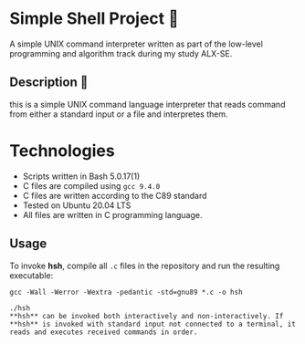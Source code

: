 # Simple Shell Project :shell:
A simple UNIX command interpreter written as part of the low-level programming and algorithm track during my study ALX-SE.

## Description :speech_balloon:
this is a simple UNIX command language interpreter that reads command from either a standard input or a file and interpretes them.
# Technologies
* Scripts written in Bash 5.0.17(1)
* C files are compiled using `gcc 9.4.0`
* C files are written according to the C89 standard
* Tested on Ubuntu 20.04 LTS
* All files are written in C programming language.
## Usage

To invoke **hsh**, compile all `.c` files in the repository and run the resulting executable:

```
gcc -Wall -Werror -Wextra -pedantic -std=gnu89 *.c -o hsh

./hsh
**hsh** can be invoked both interactively and non-interactively. If **hsh** is invoked with standard input not connected to a terminal, it reads and executes received commands in order.



``` 
